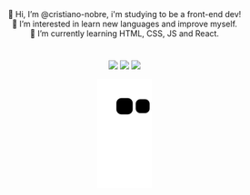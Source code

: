   <div align="center">
    👋 Hi, I’m @cristiano-nobre, i'm studying to be a front-end dev! <br>
    👀 I’m interested in learn new languages and improve myself. <br>
    🌱 I’m currently learning HTML, CSS, JS and React.<br>
  </div>

#


  
  ##
 
<div align="center"> 
  <a href="https://instagram.com/cristianomaia_" target="_blank"><img src="https://img.shields.io/badge/-Instagram-%23E4405F?style=for-the-badge&logo=instagram&logoColor=white" target="_blank"></a>
  <a href = "mailto:cristianobremaia@gmail.com"><img src="https://img.shields.io/badge/-Gmail-%23333?style=for-the-badge&logo=gmail&logoColor=white" target="_blank"></a>
  <a href="https://www.linkedin.com/in/cristiano-nobre" target="_blank"><img src="https://img.shields.io/badge/-LinkedIn-%230077B5?style=for-the-badge&logo=linkedin&logoColor=white" target="_blank"></a> 
 
  ![Snake animation](https://github.com/cristiano-nobre/cristiano-nobre/blob/output/github-contribution-grid-snake.svg)
 
</div>
